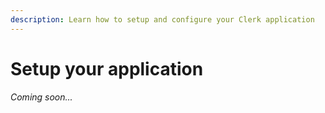 ```yaml
---
description: Learn how to setup and configure your Clerk application
---
```


# Setup your application

_Coming soon..._

